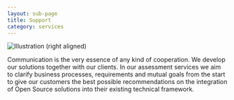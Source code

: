 ```yaml
---
layout: sub-page
title: Support
category: services
---
```


![Illustration (right aligned)](/media/assessment-dp.svg)

Communication is the very essence of any kind of cooperation. We develop our solutions together with our clients. In our assessment services we aim to clarify business processes, requirements and mutual goals from the start to give our customers the best possible recommendations on the integration of Open Source solutions into their existing technical framework.